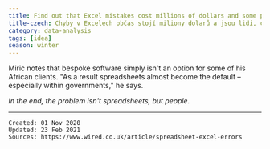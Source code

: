 ```yaml
---
title: Find out that Excel mistakes cost millions of dollars and some people fix them as a job
title-czech: Chyby v Excelech občas stojí miliony dolarů a jsou lidi, co se živí jejich opravou
category: data-analysis
tags: [idea]
season: winter
---
```


Miric notes that bespoke software simply isn't an option for some of his African clients. "As a result spreadsheets almost become the default – especially within governments," he says.

*In the end, the problem isn't spreadsheets, but people.*

---

    Created: 01 Nov 2020
    Updated: 23 Feb 2021
    Sources: https://www.wired.co.uk/article/spreadsheet-excel-errors
